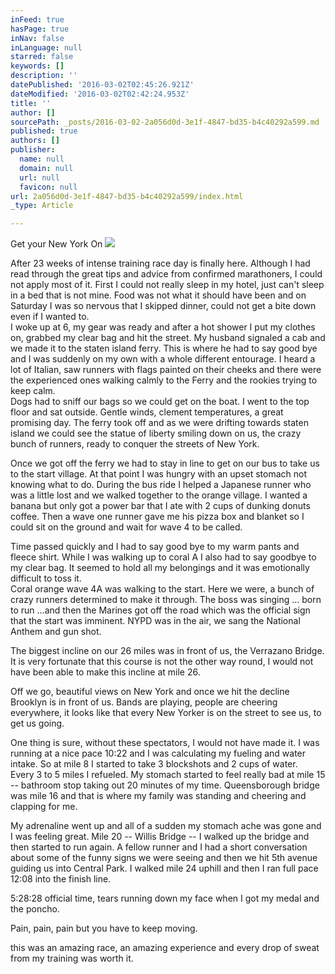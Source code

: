```yaml
---
inFeed: true
hasPage: true
inNav: false
inLanguage: null
starred: false
keywords: []
description: ''
datePublished: '2016-03-02T02:45:26.921Z'
dateModified: '2016-03-02T02:42:24.953Z'
title: ''
author: []
sourcePath: _posts/2016-03-02-2a056d0d-3e1f-4847-bd35-b4c40292a599.md
published: true
authors: []
publisher:
  name: null
  domain: null
  url: null
  favicon: null
url: 2a056d0d-3e1f-4847-bd35-b4c40292a599/index.html
_type: Article

---
```

Get your New York On
![](https://the-grid-user-content.s3-us-west-2.amazonaws.com/cc59aa24-6ed0-4e9d-b25a-9b2589ad2da4.png)

After 23 weeks of intense training race day is finally here. Although I had read through the great tips and advice from confirmed marathoners, I could not apply most of it. First I could not really sleep in my hotel, just can't sleep in a bed that is not mine. Food was not what it should have been and on Saturday I was so nervous that I skipped dinner, could not get a bite down even if I wanted to.  
I woke up at 6, my gear was ready and after a hot shower I put my clothes on, grabbed my clear bag and hit the street. My husband signaled a cab and we made it to the staten island ferry. This is where he had to say good bye and I was suddenly on my own with a whole different entourage. I heard a lot of Italian, saw runners with flags painted on their cheeks and there were the experienced ones walking calmly to the Ferry and the rookies trying to keep calm.  
Dogs had to sniff our bags so we could get on the boat. I went to the top floor and sat outside. Gentle winds, clement temperatures, a great promising day. The ferry took off and as we were drifting towards staten island we could see the statue of liberty smiling down on us, the crazy bunch of runners, ready to conquer the streets of New York.

Once we got off the ferry we had to stay in line to get on our bus to take us to the start village. At that point I was hungry with an upset stomach not knowing what to do. During the bus ride I helped a Japanese runner who was a little lost and we walked together to the orange village. I wanted a banana but only got a power bar that I ate with 2 cups of dunking donuts coffee. Then a wave one runner gave me his pizza box and blanket so I could sit on the ground and wait for wave 4 to be called.

Time passed quickly and I had to say good bye to my warm pants and fleece shirt. While I was walking up to coral A I also had to say goodbye to my clear bag. It seemed to hold all my belongings and it was emotionally difficult to toss it.  
Coral orange wave 4A was walking to the start. Here we were, a bunch of crazy runners determined to make it through. The boss was singing ... born to run ...and then the Marines got off the road which was the official sign that the start was imminent. NYPD was in the air, we sang the National Anthem and gun shot.

The biggest incline on our 26 miles was in front of us, the Verrazano Bridge. It is very fortunate that this course is not the other way round, I would not have been able to make this incline at mile 26\.

Off we go, beautiful views on New York and once we hit the decline Brooklyn is in front of us. Bands are playing, people are cheering everywhere, it looks like that every New Yorker is on the street to see us, to get us going.

One thing is sure, without these spectators, I would not have made it. I was running at a nice pace 10:22 and I was calculating my fueling and water intake. So at mile 8 I started to take 3 blockshots and 2 cups of water.  
Every 3 to 5 miles I refueled. My stomach started to feel really bad at mile 15 -- bathroom stop taking out 20 minutes of my time. Queensborough bridge was mile 16 and that is where my family was standing and cheering and clapping for me.

My adrenaline went up and all of a sudden my stomach ache was gone and I was feeling great. Mile 20 -- Willis Bridge -- I walked up the bridge and then started to run again. A fellow runner and I had a short conversation about some of the funny signs we were seeing and then we hit 5th avenue guiding us into Central Park. I walked mile 24 uphill and then I ran full pace 12:08 into the finish line.

5:28:28 official time, tears running down my face when I got my medal and the poncho.

Pain, pain, pain but you have to keep moving.

this was an amazing race, an amazing experience and every drop of sweat from my training was worth it.